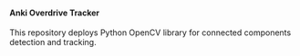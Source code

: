 #### Anki Overdrive Tracker
This repository deploys Python OpenCV library for connected components detection and tracking.
